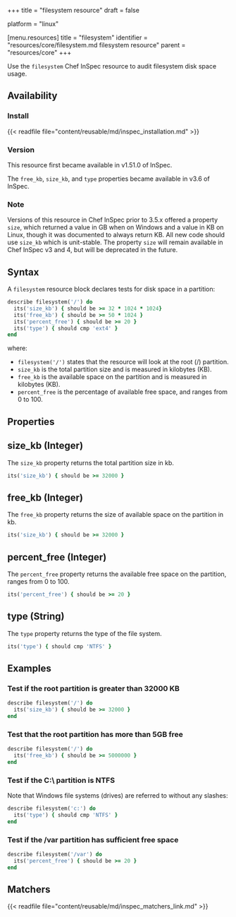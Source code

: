 +++
title = "filesystem resource"
draft = false

platform = "linux"

[menu.resources]
    title = "filesystem"
    identifier = "resources/core/filesystem.md filesystem resource"
    parent = "resources/core"
+++

Use the `filesystem` Chef InSpec resource to audit filesystem disk space usage.

## Availability

### Install

{{< readfile file="content/reusable/md/inspec_installation.md" >}}

### Version

This resource first became available in v1.51.0 of InSpec.

The `free_kb`, `size_kb`, and `type` properties became available in v3.6 of InSpec.

### Note

Versions of this resource in Chef InSpec prior to 3.5.x offered a property `size`, which returned a value in GB when on Windows and a value in KB on Linux, though it was documented to always return KB. All new code should use `size_kb` which is unit-stable. The property `size` will remain available in Chef InSpec v3 and 4, but will be deprecated in the future.

## Syntax

A `filesystem` resource block declares tests for disk space in a partition:

```ruby
describe filesystem('/') do
  its('size_kb') { should be >= 32 * 1024 * 1024}
  its('free_kb') { should be >= 50 * 1024 }
  its('percent_free') { should be >= 20 }
  its('type') { should cmp 'ext4' }
end
```

where:

- `filesystem('/')` states that the resource will look at the root (/) partition.
- `size_kb` is the total partition size and is measured in kilobytes (KB).
- `free_kb` is the available space on the partition and is measured in kilobytes (KB).
- `percent_free` is the percentage of available free space, and ranges from 0 to 100.

## Properties

## size_kb (Integer)

The `size_kb` property returns the total partition size in kb.

```ruby
its('size_kb') { should be >= 32000 }
```

## free_kb (Integer)

The `free_kb` property returns the size of available space on the partition in kb.

```ruby
its('size_kb') { should be >= 32000 }
```

## percent_free (Integer)

The `percent_free` property returns the available free space on the partition, ranges from 0 to 100.

```ruby
its('percent_free') { should be >= 20 }
```

## type (String)

The `type` property returns the type of the file system.

```ruby
its('type') { should cmp 'NTFS' }
```

## Examples

### Test if the root partition is greater than 32000 KB

```ruby
describe filesystem('/') do
  its('size_kb') { should be >= 32000 }
end
```

### Test that the root partition has more than 5GB free

```ruby
describe filesystem('/') do
  its('free_kb') { should be >= 5000000 }
end
```

### Test if the C:\ partition is NTFS

Note that Windows file systems (drives) are referred to without any slashes:

```ruby
describe filesystem('c:') do
  its('type') { should cmp 'NTFS' }
end
```

### Test if the /var partition has sufficient free space

```ruby
describe filesystem('/var') do
  its('percent_free') { should be >= 20 }
end
```

## Matchers

{{< readfile file="content/reusable/md/inspec_matchers_link.md" >}}
